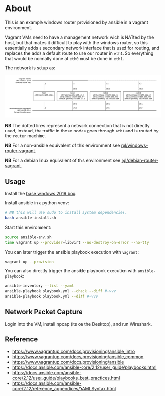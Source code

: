 # About

This is an example windows router provisioned by ansible in a vagrant environment.

Vagrant VMs need to have a management network wich is NATted by the host,
but that makes it difficult to play with the windows router, so this essentially
adds a secondary network interface that is used for routing, and replaces the
adds a default route to use our router in `eth1`. So everything that would be
normally done at `eth0` must be done in `eth1`.

The network is setup as:

![](diagram.png)

**NB** The dotted lines represent a network connection that is not directly used,
instead, the traffic in those nodes goes through `eth1` and is routed by the
`router` machine.

**NB** For a non-ansible equivalent of this environment see
[rgl/windows-router-vagrant](https://github.com/rgl/windows-router-vagrant).

**NB** For a debian linux equivalent of this environment see
[rgl/debian-router-vagrant](https://github.com/rgl/debian-router-vagrant).

## Usage

Install the [base windows 2019 box](https://github.com/rgl/windows-vagrant).

Install ansible in a python venv:

```bash
# NB this will use sudo to install system dependencies.
bash ansible-install.sh
```

Start this environment:

```bash
source ansible-env.sh
time vagrant up --provider=libvirt --no-destroy-on-error --no-tty
```

You can later trigger the ansible playbook execution with `vagrant`:

```bash
vagrant up --provision
```

You can also directly trigger the ansible playbook execution with
`ansible-playbook`:

```bash
ansible-inventory --list --yaml
ansible-playbook playbook.yml --check --diff #-vvv
ansible-playbook playbook.yml --diff #-vvv
```

## Network Packet Capture

Login into the VM, install npcap (its on the Desktop), and run Wireshark.

## Reference

* https://www.vagrantup.com/docs/provisioning/ansible_intro
* https://www.vagrantup.com/docs/provisioning/ansible_common
* https://www.vagrantup.com/docs/provisioning/ansible
* https://docs.ansible.com/ansible-core/2.12/user_guide/playbooks.html
* https://docs.ansible.com/ansible-core/2.12/user_guide/playbooks_best_practices.html
* https://docs.ansible.com/ansible-core/2.12/reference_appendices/YAMLSyntax.html
